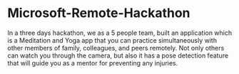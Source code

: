 # Microsoft-Remote-Hackathon
In a three days hackathon, we as a 5 people team, built an application which is a Meditation and Yoga app that you can practice simultaneously with other members of family, colleagues, and peers remotely. Not only others can watch you through the camera, but also it has a pose detection feature that will guide you as a mentor for preventing any injuries.
